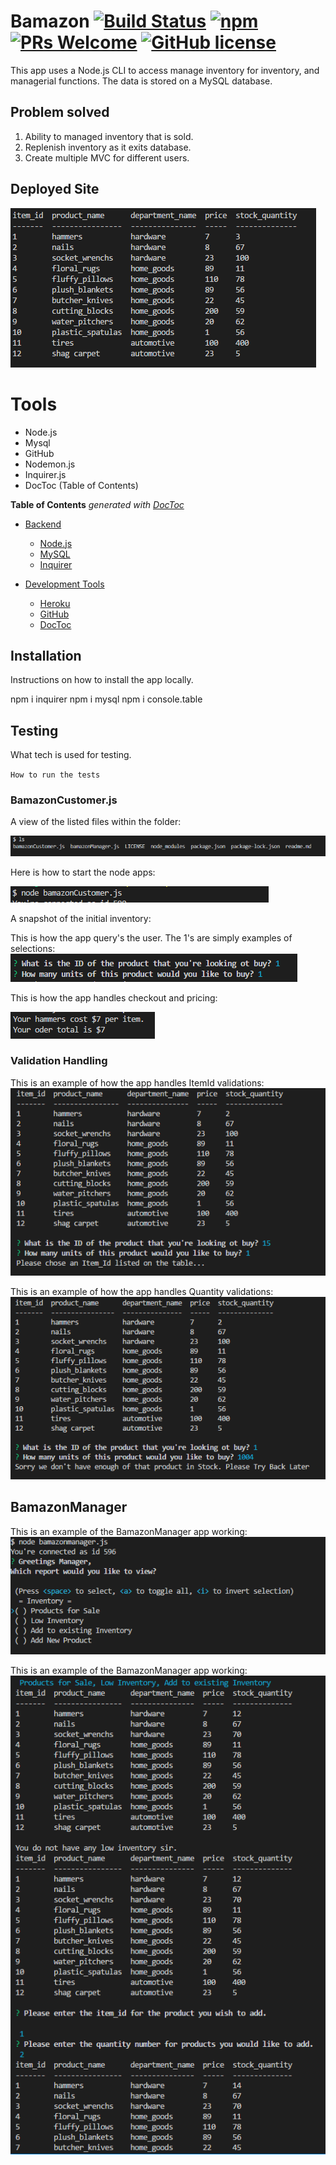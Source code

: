 
# Bamazon [![Build Status](https://img.shields.io/travis/npm/npm/latest.svg?style=flat-square)](https://travis-ci.org/npm/npm) [![npm](https://img.shields.io/npm/v/npm.svg?style=flat-square)](https://www.npmjs.com/package/npm) [![PRs Welcome](https://img.shields.io/badge/PRs-welcome-brightgreen.svg?style=flat-square)](http://makeapullrequest.com) [![GitHub license](https://img.shields.io/badge/license-MIT-blue.svg?style=flat-square)](https://github.com/your/your-project/blob/master/LICENSE)
 This app uses a Node.js CLI   to access manage inventory
 for inventory, and managerial functions. The data
 is stored on a MySQL database. 

## Problem solved
1. Ability to managed inventory that is sold.
2. Replenish inventory as it exits database.
3. Create multiple MVC for different users. 

## Deployed Site
![picture](images/InitialTableBamazonCustomer.PNG)

# Tools
- Node.js
- Mysql
- GitHub
- Nodemon.js
- Inquirer.js
- DocToc (Table of Contents)

<!-- START doctoc generated TOC please keep comment here to allow auto update -->
<!-- DON'T EDIT THIS SECTION, INSTEAD RE-RUN doctoc TO UPDATE -->
**Table of Contents**  *generated with [DocToc](https://github.com/thlorenz/doctoc)*

- [Backend](#Backend)
  - [Node.js](https://nodejs.org/en/)
  - [MySQL](https://www.mysql.com/)
  - [Inquirer](https://www.npmjs.com/package/inquirer)
 
- [Development Tools](#development-tools)
  - [Heroku](https://www.heroku.com/)
  - [GitHub](https://github.com/JasonRobnson)
  - [DocToc](https://github.com/thlorenz/doctoc)

<!-- END doctoc generated TOC please keep comment here to allow auto update -->
## Installation

Instructions on how to install the app locally.

npm i inquirer
npm i mysql
npm i console.table
## Testing

What tech is used for testing.

`How to run the tests`

### BamazonCustomer.js

A view of the listed files within the folder:

![picture](images/ProjectFiles.PNG)

Here is how to start the node apps:

![picture](images/howToStartBamazonCustomer.PNG)

A snapshot of the initial inventory:


This is how the app query's the user. The 1's are simply examples of selections:
![picture](images/BamazonCustomerInquirerPrompts.PNG)

This is how the app handles checkout and pricing:

![picture](images/BamazonCustomerCheckOutPrice.PNG)




### Validation Handling

This is an example of how the app handles ItemId validations:
![picture](images/BamazonCustomerItemIdValidation.PNG)

This is an example of how the app handles Quantity validations:
![picture](images/BamazonCustomerQuantityValidator.PNG)

## BamazonManager

This is an example of the BamazonManager app working:
![picture](images/BamazonManager.PNG)

This is an example of the BamazonManager app working:
![picture](images/BamazonManagerMultipleSelections.PNG)


